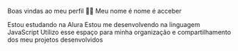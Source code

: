 Boas vindas ao meu perfil 💙💙
Meu nome é nome é acceber

Estou estudando na Alura
Estou me desenvolvendo na linguagem JavaScript
Utilizo esse espaço para minha organização e compartilhamento dos meu projetos desenvolvidos

